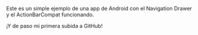 Este es un simple ejemplo de una app de Android con el Navigation Drawer y el ActionBarCompat funcionando.

¡Y de paso mi primera subida a GitHub!
